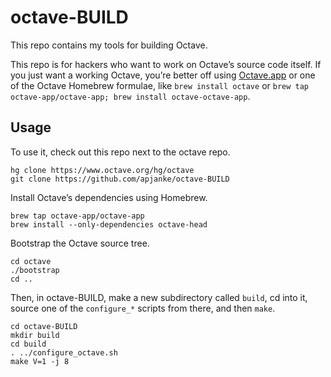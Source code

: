 # octave-BUILD

This repo contains my tools for building Octave.

This repo is for hackers who want to work on Octave’s source code itself.
If you just want a working Octave, you’re better off using [Octave.app](https://octave-app.org) or one of the Octave Homebrew formulae, like `brew install octave` or `brew tap octave-app/octave-app; brew install octave-octave-app`.


## Usage

To use it, check out this repo next to the octave repo. 

```
hg clone https://www.octave.org/hg/octave
git clone https://github.com/apjanke/octave-BUILD
```

Install Octave’s dependencies using Homebrew.

```
brew tap octave-app/octave-app
brew install --only-dependencies octave-head
```

Bootstrap the Octave source tree.

```
cd octave
./bootstrap
cd ..
```

Then, in octave-BUILD, make a new subdirectory called `build`, cd into it, source one of the `configure_*` scripts from there, and then `make`.

```
cd octave-BUILD
mkdir build
cd build
. ../configure_octave.sh
make V=1 -j 8
```